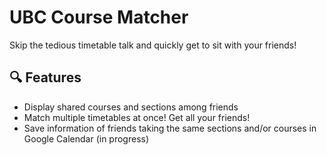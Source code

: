 # UBC Course Matcher
Skip the tedious timetable talk and quickly get to sit with your friends!
## 🔍 Features
* Display shared courses and sections among friends
* Match multiple timetables at once! Get all your friends!
* Save information of friends taking the same sections and/or courses in Google Calendar (in progress)
